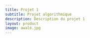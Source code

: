 ```yaml
---
title: Projet 1
subtitle: Projet algorithmique
description: Description du projet 1
layout: product
image: awalé.jpg
---
```

